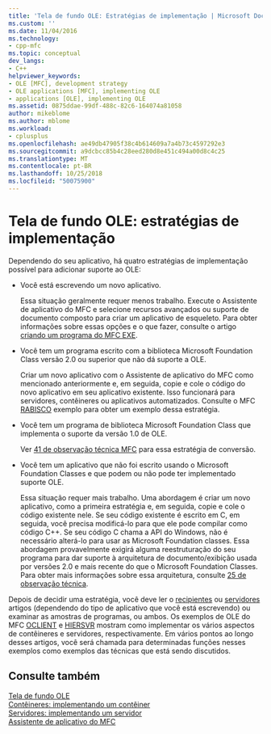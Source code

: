 ```yaml
---
title: 'Tela de fundo OLE: Estratégias de implementação | Microsoft Docs'
ms.custom: ''
ms.date: 11/04/2016
ms.technology:
- cpp-mfc
ms.topic: conceptual
dev_langs:
- C++
helpviewer_keywords:
- OLE [MFC], development strategy
- OLE applications [MFC], implementing OLE
- applications [OLE], implementing OLE
ms.assetid: 0875ddae-99df-488c-82c6-164074a81058
author: mikeblome
ms.author: mblome
ms.workload:
- cplusplus
ms.openlocfilehash: ae49db47905f38c4b614609a7a4b73c4597292e3
ms.sourcegitcommit: a9dcbcc85b4c28eed280d8e451c494a00d8c4c25
ms.translationtype: MT
ms.contentlocale: pt-BR
ms.lasthandoff: 10/25/2018
ms.locfileid: "50075900"
---
```

# <a name="ole-background-implementation-strategies"></a>Tela de fundo OLE: estratégias de implementação

Dependendo do seu aplicativo, há quatro estratégias de implementação possível para adicionar suporte ao OLE:

- Você está escrevendo um novo aplicativo.

   Essa situação geralmente requer menos trabalho. Execute o Assistente de aplicativo do MFC e selecione recursos avançados ou suporte de documento composto para criar um aplicativo de esqueleto. Para obter informações sobre essas opções e o que fazer, consulte o artigo [criando um programa do MFC EXE](../mfc/reference/mfc-application-wizard.md).

- Você tem um programa escrito com a biblioteca Microsoft Foundation Class versão 2.0 ou superior que não dá suporte a OLE.

   Criar um novo aplicativo com o Assistente de aplicativo do MFC como mencionado anteriormente e, em seguida, copie e cole o código do novo aplicativo em seu aplicativo existente. Isso funcionará para servidores, contêineres ou aplicativos automatizados. Consulte o MFC [RABISCO](../visual-cpp-samples.md) exemplo para obter um exemplo dessa estratégia.

- Você tem um programa de biblioteca Microsoft Foundation Class que implementa o suporte da versão 1.0 de OLE.

   Ver [41 de observação técnica MFC](../mfc/tn041-mfc-ole1-migration-to-mfc-ole-2.md) para essa estratégia de conversão.

- Você tem um aplicativo que não foi escrito usando o Microsoft Foundation Classes e que podem ou não pode ter implementado suporte OLE.

   Essa situação requer mais trabalho. Uma abordagem é criar um novo aplicativo, como a primeira estratégia e, em seguida, copie e cole o código existente nele. Se seu código existente é escrito em C, em seguida, você precisa modificá-lo para que ele pode compilar como código C++. Se seu código C chama a API do Windows, não é necessário alterá-lo para usar as Microsoft Foundation classes. Essa abordagem provavelmente exigirá alguma reestruturação do seu programa para dar suporte à arquitetura de documento/exibição usada por versões 2.0 e mais recente do que o Microsoft Foundation Classes. Para obter mais informações sobre essa arquitetura, consulte [25 de observação técnica](../mfc/tn025-document-view-and-frame-creation.md).

Depois de decidir uma estratégia, você deve ler o [recipientes](../mfc/containers.md) ou [servidores](../mfc/servers.md) artigos (dependendo do tipo de aplicativo que você está escrevendo) ou examinar as amostras de programas, ou ambos. Os exemplos de OLE do MFC [OCLIENT](../visual-cpp-samples.md) e [HIERSVR](../visual-cpp-samples.md) mostram como implementar os vários aspectos de contêineres e servidores, respectivamente. Em vários pontos ao longo desses artigos, você será chamada para determinadas funções nesses exemplos como exemplos das técnicas que está sendo discutidos.

## <a name="see-also"></a>Consulte também

[Tela de fundo OLE](../mfc/ole-background.md)<br/>
[Contêineres: implementando um contêiner](../mfc/containers-implementing-a-container.md)<br/>
[Servidores: implementando um servidor](../mfc/servers-implementing-a-server.md)<br/>
[Assistente de aplicativo do MFC](../mfc/reference/mfc-application-wizard.md)

